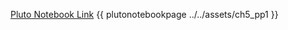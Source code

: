 [Pluto Notebook Link](https://github.com/stefanbringuier/QuantumComputingProblemsSolutions/tree/main/notebooks/ch5/ch5_pp1.jl)
{{ plutonotebookpage ../../assets/ch5_pp1 }}
